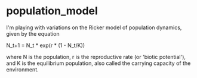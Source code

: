 # population_model
I'm playing with variations on the Ricker model of population dynamics, given by the equation

N_t+1 = N_t * exp(r * (1 - N_t/K))

where N is the population, r is the reproductive rate (or 'biotic potential'), and K is the equilibrium population, also called the carrying capacity of the environment.

